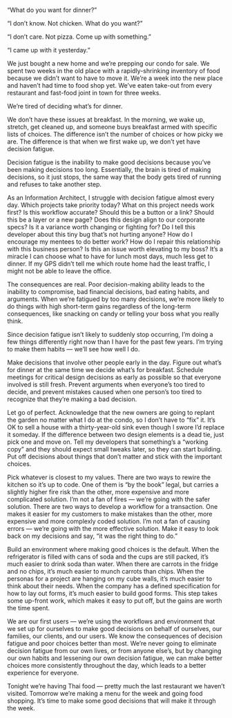 

“What do you want for dinner?”

“I don’t know. Not chicken. What do you want?”

“I don’t care. Not pizza. Come up with something.”

“I came up with it yesterday.”

We just bought a new home and we’re prepping our condo for sale. We spent two weeks in the old place with a
rapidly-shrinking inventory of food because we didn’t want to have to move it. We’re a week into the new
place and haven’t had time to food shop yet. We’ve eaten take-out from every restaurant and fast-food
joint in town for three weeks. 

We’re tired of deciding what’s for dinner. 

We don’t have these issues at breakfast. In the morning, we wake up, stretch, get cleaned up, and someone
buys breakfast armed with specific lists of choices. The difference isn’t the number of choices or how picky
we are. The difference is that when we first wake up, we don’t yet have decision fatigue.

Decision fatigue is the inability to make good decisions because you’ve been making decisions too long.
Essentially, the brain is tired of making decisions, so it just stops, the same way that the body gets tired
of running and refuses to take another step. 

As an Information Architect, I struggle with decision fatigue almost every day. Which projects take priority
today? What on this project needs work first? Is this workflow accurate? Should this be a button or a link?
Should this be a layer or a new page? Does this design align to our corporate specs? Is it a variance worth
changing or fighting for? Do I tell this developer about this tiny bug that’s not hurting anyone? How do I
encourage my mentees to do better work? How do I repair this relationship with this business person? Is this
an issue worth elevating to my boss?  It’s a miracle I can choose what to have for lunch most days, much
less get to dinner.  If my GPS didn’t tell me which route home had the least traffic, I might not be able to
leave the office. 

The consequences are real. Poor decision-making ability leads to the inability to compromise, bad financial
decisions, bad eating habits, and arguments. When we’re fatigued by too many decisions, we’re more likely
to do things with high short-term gains regardless of the long-term consequences, like snacking on candy or
telling your boss what you really think.

Since decision fatigue isn’t likely to suddenly stop occurring, I’m doing a few things differently right
now than I have for the past few years. I’m trying to make them habits — we’ll see how well I do.

Make decisions that involve other people early in the day. Figure out what’s for dinner at the same time we
decide what’s for breakfast. Schedule meetings for critical design decisions as early as possible so that
everyone involved is still fresh. Prevent arguments when everyone’s too tired to decide, and prevent
mistakes caused when one person’s too tired to recognize that they’re making a bad decision.

Let go of perfect. Acknowledge that the new owners are going to replant the garden no matter what I do at the
condo, so I don’t have to “fix” it. It’s OK to sell a house with a thirty-year-old sink even though I
swore I’d replace it someday. If the difference between two design elements is a dead tie, just pick one and
move on. Tell my developers that something’s a “working copy” and they should expect small tweaks later,
so they can start building. Put off decisions about things that don’t matter and stick with the important
choices.

Pick whatever is closest to my values. There are two ways to rewire the kitchen so it’s up to code. One of
them is “by the book” legal, but carries a slightly higher fire risk than the other, more expensive and
more complicated solution. I’m not a fan of fires — we’re going with the safer solution. There are two
ways to develop a workflow for a transaction. One makes it easier for my customers to make mistakes than the
other, more expensive and more complexly coded solution. I’m not a fan of causing errors — we’re going
with the more effective solution. Make it easy to look back on my decisions and say, “it was the right thing
to do.” 

Build an environment where making good choices is the default. When the refrigerator is filled with cans of
soda and the cups are still packed, it’s much easier to drink soda than water. When there are carrots in the
fridge and no chips, it’s much easier to munch carrots than chips. When the personas for a project are
hanging on my cube walls, it’s much easier to think about their needs. When the company has a defined
specification for how to lay out forms, it’s much easier to build good forms. This step takes some up-front
work, which makes it easy to put off, but the gains are worth the time spent.

We are our first users — we’re using the workflows and environment that we set up for ourselves to make
good decisions on behalf of ourselves, our families, our clients, and our users. We know the consequences of
decision fatigue and poor choices better than most. We’re never going to eliminate decision fatigue from our
own lives, or from anyone else’s, but by changing our own habits and lessening our own decision fatigue, we
can make better choices more consistently throughout the day, which leads to a better experience for everyone.


Tonight we’re having Thai food — pretty much the last restaurant we haven’t visited. Tomorrow we’re
making a menu for the week and going food shopping. It’s time to make some good decisions that will make it
through the week.